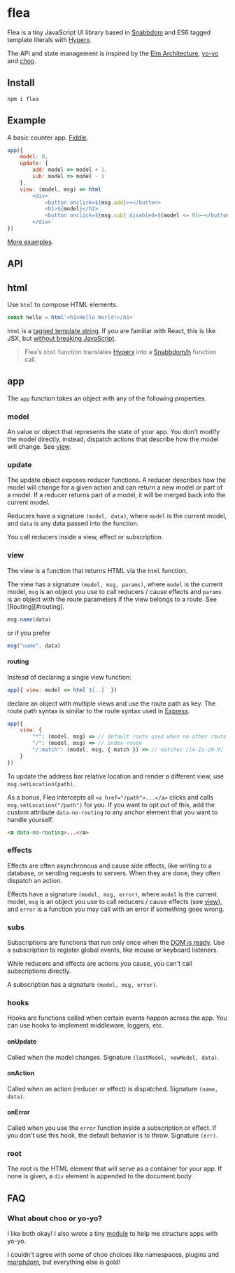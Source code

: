 # flea

Flea is a tiny JavaScript UI library based in [Snabbdom] and ES6 tagged template literals with [Hyperx].

The API and state management is inspired by the [Elm Architecture], [yo-yo] and [choo].

## Install

```
npm i flea
```

## Example

A basic counter app. [Fiddle](https://jsfiddle.net/jbucaran/epo7fexz/10/).

```js
app({
    model: 0,
    update: {
        add: model => model + 1,
        sub: model => model - 1
    },
    view: (model, msg) => html`
        <div>
            <button onclick=${msg.add}>+</button>
            <h1>${model}</h1>
            <button onclick=${msg.sub} disabled=${model <= 0}>–</button>
        </div>`
})
```

[More examples](https://flea.gomix.me/).

## API

## html

Use `html` to compose HTML elements.

```js
const hello = html`<h1>Hello World!</h1>`
```

`html` is a [tagged template string](https://developer.mozilla.org/en-US/docs/Web/JavaScript/Reference/Template_literals). If you are familiar with React, this is like JSX, but [without breaking JavaScript](https://github.com/substack/hyperx/issues/2).

> Flea's `html` function translates [Hyperx] into a [Snabbdom/h](https://github.com/snabbdom/snabbdom/blob/master/src/h.ts) function call.

## app

The `app` function takes an object with any of the following properties.

### model

An value or object that represents the state of your app. You don't modify the model directly, instead, dispatch actions that describe how the model will change. See [view](#view).

### update

The update object exposes reducer functions. A reducer describes how the model will change for a given action and can return a new model or part of a model. If a reducer returns part of a model, it will be merged back into the current model.

Reducers have a signature `(model, data)`, where `model` is the current model, and `data` is any data passed into the function.

You call reducers inside a view, effect or subscription.

### view

The view is a function that returns HTML via the `html` function.

The view has a signature `(model, msg, params)`, where `model` is the current model, `msg` is an object you use to call reducers / cause effects and `params` is an object with the route parameters if the view belongs to a route. See [Routing][#routing].

```js
msg.name(data)
```

or if you prefer

```js
msg("name", data)
```

#### routing

Instead of declaring a single view function:

```js
app({ view: model => html`${..}` })
```

declare an object with multiple views and use the route path as key. The route path syntax is similar to the route syntax used in [Express](https://expressjs.com/en/guide/routing.html).

```js
app({
    view: {
        "*": (model, msg) => // default route used when no other route matches, e.g, 404 page, etc.
        "/": (model, msg) => // index route
        "/:match": (model, msg, { match }) => // matches /[A-Za-z0-9]
    }
})
```

To update the address bar relative location and render a different view, use `msg.setLocation(path)`.

As a bonus, Flea intercepts all `<a href="/path">...</a>` clicks and calls `msg.setLocation("/path")` for you. If you want to opt out of this, add the custom attribute `data-no-routing` to any anchor element that you want to handle yourself.

```html
<a data-no-routing>...</a>
```

### effects

Effects are often asynchronous and cause side effects, like writing to a database, or sending requests to servers. When they are done, they often dispatch an action.

Effects have a signature `(model, msg, error)`, where `model` is the current model, `msg` is an object you use to call reducers / cause effects (see [view](#view)), and `error` is a function you may call with an error if something goes wrong.

### subs

Subscriptions are functions that run only once when the [DOM is ready](https://developer.mozilla.org/en-US/docs/Web/Events/DOMContentLoaded). Use a subscription to register global events, like mouse or keyboard listeners.

While reducers and effects are actions _you_ cause, you can't call subscriptions directly.

A subscription has a signature `(model, msg, error)`.

### hooks

Hooks are functions called when certain events happen across the app. You can use hooks to implement middleware, loggers, etc.

#### onUpdate

Called when the model changes. Signature `(lastModel, newModel, data)`.

#### onAction

Called when an action (reducer or effect) is dispatched. Signature `(name, data)`.

#### onError

Called when you use the `error` function inside a subscription or effect. If you don't use this hook, the default behavior is to throw. Signature `(err)`.

### root

The root is the HTML element that will serve as a container for your app. If none is given, a `div` element is appended to the document.body.

## FAQ

### What about choo or yo-yo?

I like both okay! I also wrote a tiny [module](https://www.npmjs.com/package/yo-yo-app) to help me structure apps with yo-yo.

I couldn't agree with some of choo choices like namespaces, plugins and [morphdom](https://github.com/patrick-steele-idem/morphdom), but everything else is gold!


[Snabbdom]: https://github.com/snabbdom/snabbdom
[Hyperx]: https://github.com/substack/hyperx
[Elm Architecture]: https://guide.elm-lang.org/architecture
[yo-yo]: https://github.com/maxogden/yo-yo
[choo]: https://github.com/yoshuawuyts/choo